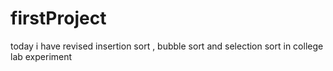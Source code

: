 # firstProject

today i have revised insertion sort , bubble sort and selection sort in college lab experiment
